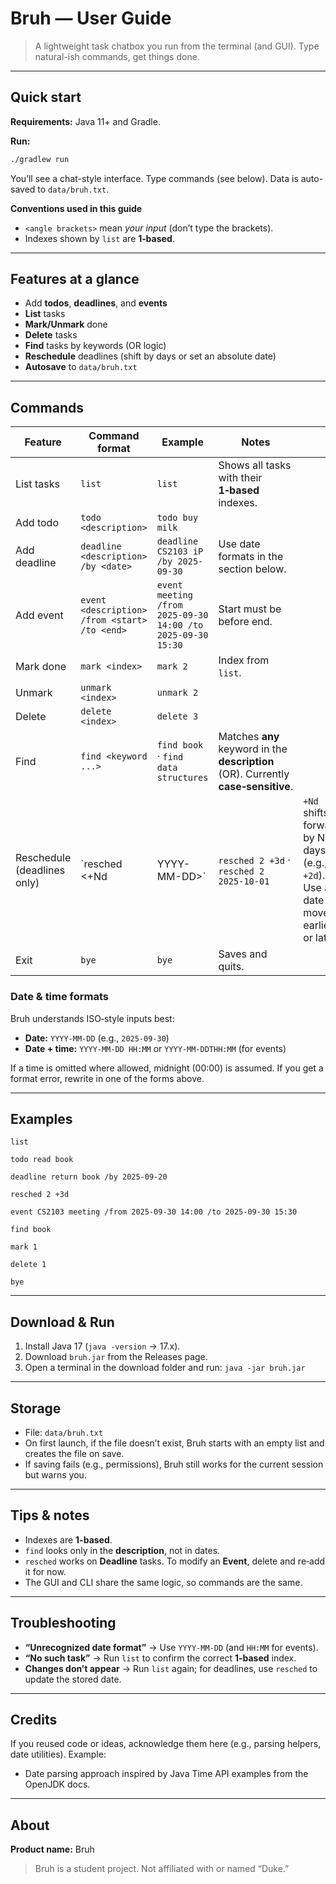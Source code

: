 # Bruh — User Guide

> A lightweight task chatbox you run from the terminal (and GUI). Type natural-ish commands, get things done.

---

## Quick start

**Requirements:** Java 11+ and Gradle.

**Run:**

```bash
./gradlew run
```

You’ll see a chat-style interface. Type commands (see below). Data is auto-saved to `data/bruh.txt`.

**Conventions used in this guide**

* `<angle brackets>` mean *your input* (don’t type the brackets).
* Indexes shown by `list` are **1‑based**.

---

## Features at a glance

* Add **todos**, **deadlines**, and **events**
* **List** tasks
* **Mark/Unmark** done
* **Delete** tasks
* **Find** tasks by keywords (OR logic)
* **Reschedule** deadlines (shift by days or set an absolute date)
* **Autosave** to `data/bruh.txt`

---

## Commands

| Feature                     | Command format                                | Example                                                     | Notes                                                                              |                                                                                    |
| --------------------------- | --------------------------------------------- | ----------------------------------------------------------- | ---------------------------------------------------------------------------------- | ---------------------------------------------------------------------------------- |
| List tasks                  | `list`                                        | `list`                                                      | Shows all tasks with their **1‑based** indexes.                                    |                                                                                    |
| Add todo                    | `todo <description>`                          | `todo buy milk`                                             |                                                                                    |                                                                                    |
| Add deadline                | `deadline <description> /by <date>`           | `deadline CS2103 iP /by 2025-09-30`                         | Use date formats in the section below.                                             |                                                                                    |
| Add event                   | `event <description> /from <start> /to <end>` | `event meeting /from 2025-09-30 14:00 /to 2025-09-30 15:30` | Start must be before end.                                                          |                                                                                    |
| Mark done                   | `mark <index>`                                | `mark 2`                                                    | Index from `list`.                                                                 |                                                                                    |
| Unmark                      | `unmark <index>`                              | `unmark 2`                                                  |                                                                                    |                                                                                    |
| Delete                      | `delete <index>`                              | `delete 3`                                                  |                                                                                    |                                                                                    |
| Find                        | `find <keyword ...>`                          | `find book` · `find data structures`                        | Matches **any** keyword in the **description** (OR). Currently **case‑sensitive**. |                                                                                    |
| Reschedule (deadlines only) | \`resched <index> <+Nd                        | YYYY-MM-DD>\`                                               | `resched 2 +3d` · `resched 2 2025-10-01`                                           | `+Nd` shifts forward by N days (e.g., `+2d`). Use a date to move earlier or later. |
| Exit                        | `bye`                                         | `bye`                                                       | Saves and quits.                                                                   |                                                                                    |

### Date & time formats

Bruh understands ISO‑style inputs best:

* **Date:** `YYYY-MM-DD` (e.g., `2025-09-30`)
* **Date + time:** `YYYY-MM-DD HH:MM` or `YYYY-MM-DDTHH:MM` (for events)

If a time is omitted where allowed, midnight (00:00) is assumed. If you get a format error, rewrite in one of the forms above.

---

## Examples

```
list

todo read book

deadline return book /by 2025-09-20

resched 2 +3d

event CS2103 meeting /from 2025-09-30 14:00 /to 2025-09-30 15:30

find book

mark 1

delete 1

bye
```

---

## Download & Run

1. Install Java 17 (`java -version` → 17.x).
2. Download `bruh.jar` from the Releases page.
3. Open a terminal in the download folder and run: `java -jar bruh.jar`

---

## Storage

* File: `data/bruh.txt`
* On first launch, if the file doesn’t exist, Bruh starts with an empty list and creates the file on save.
* If saving fails (e.g., permissions), Bruh still works for the current session but warns you.

---

## Tips & notes

* Indexes are **1-based**.
* `find` looks only in the **description**, not in dates.
* `resched` works on **Deadline** tasks. To modify an **Event**, delete and re‑add it for now.
* The GUI and CLI share the same logic, so commands are the same.

---

## Troubleshooting

* **“Unrecognized date format”** → Use `YYYY-MM-DD` (and `HH:MM` for events).
* **“No such task”** → Run `list` to confirm the correct **1‑based** index.
* **Changes don’t appear** → Run `list` again; for deadlines, use `resched` to update the stored date.

---

## Credits

If you reused code or ideas, acknowledge them here (e.g., parsing helpers, date utilities). Example:

* Date parsing approach inspired by Java Time API examples from the OpenJDK docs.

---

## About

**Product name:** Bruh

> Bruh is a student project. Not affiliated with or named “Duke.”

